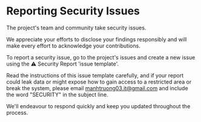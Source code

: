 # **Reporting Security Issues**

The project's team and community take security issues.

We appreciate your efforts to disclose your findings responsibly and will make every effort to acknowledge your contributions.

To report a security issue, go to the project's issues and create a new issue using the ⚠️ Security Report 'issue template'.

Read the instructions of this issue template carefully, and if your report could leak data or might expose how to gain access to a restricted area or break the system, please email [manhtruong03.it@gmail.com](mailto:manhtruong03.it@gmail.com) and include the word "SECURITY" in the subject line.

We'll endeavour to respond quickly and keep you updated throughout the process.
